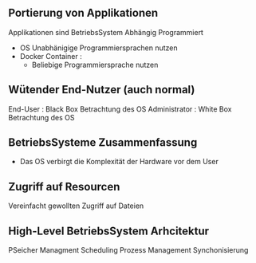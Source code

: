 
## Portierung von Applikationen 
Applikationen sind BetriebsSystem Abhängig Programmiert 
- OS Unabhänigige Programmiersprachen nutzen 
- Docker Container : 
	- Beliebige Programmiersprache nutzen 


## Wütender End-Nutzer (auch normal)
End-User : Black Box Betrachtung des OS 
Administrator : White Box Betrachtung des OS 



## BetriebsSysteme Zusammenfassung 

- Das OS verbirgt die Komplexität der Hardware vor dem User 



## Zugriff auf Resourcen 
Vereinfacht gewollten Zugriff auf Dateien 


## High-Level BetriebsSystem Arhcitektur 
PSeicher Managment 
Scheduling 
Prozess Management
Synchonisierung 




